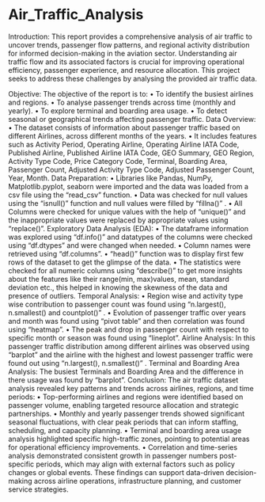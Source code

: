 # Air_Traffic_Analysis

Introduction:
This report provides a comprehensive analysis of air traffic to uncover trends, passenger flow patterns, and regional activity distribution for informed decision-making in the aviation sector. Understanding air traffic flow and its associated factors is crucial for improving operational efficiency, passenger experience, and resource allocation. This project seeks to address these challenges by analysing the provided air traffic data.

Objective:
The objective of the report is to:
•	To identify the busiest airlines and regions. 
•	To analyse passenger trends across time (monthly and yearly).
•	To explore terminal and boarding area usage.
•	To detect seasonal or geographical trends affecting passenger traffic.
Data Overview:
•	The dataset consists of information about passenger traffic based on different Airlines, across different months of the years.
•	It includes features such as Activity Period, Operating Airline, Operating Airline IATA Code, Published Airline, Published Airline IATA Code, GEO Summary, GEO Region, Activity Type Code, Price Category Code, Terminal, Boarding Area, Passenger Count, Adjusted Activity Type Code, Adjusted Passenger Count, Year, Month.
Data Preparation:
•	Libraries like Pandas, NumPy, Matplotlib.pyplot, seaborn were imported and the data was loaded from a csv file using the “read_csv” function.
•	Data was checked for null values using the “isnull()” function and null values were filled by “fillna()” .
•	All Columns were checked for unique values with the help of “unique()”  and the inappropriate values were replaced by appropriate values using “replace()”.
Exploratory Data Analysis (EDA):
•	The dataframe information was explored using “df.info()” and datatypes of the columns were checked using “df.dtypes” and were changed when needed.
•	Column names were retrieved using “df.columns”.
•	“head()” function was to display first few rows of the dataset to get the glimpse of the data.
•	The statistics were checked for all numeric columns using “describe()” to get more insights about the features like their range(min, max)values, mean, standard deviation etc., this helped in knowing the skewness of the data and presence of outliers.
Temporal Analysis:
•	Region wise and activity type wise contribution to passenger count was found using “n.largest(), n.smallest() and countplot()” .
•	Evolution of passenger traffic over years and month was found using “pivot table” and then correlation was found using “heatmap”.
•	The peak and drop in passenger count with respect to specific month or season was found using “lineplot”.
Airline Analysis:
In this passenger traffic distribution among different airlines was observed using “barplot”  and the airline with the highest and lowest passenger traffic were found out using “n.largest(), n.smallest()” .
Terminal and Boarding Area Analysis:
The busiest Terminals and Boarding Area and the difference in there usage was found by “barplot”.
Conclusion:
The air traffic dataset analysis revealed key patterns and trends across airlines, regions, and time periods:
•	Top-performing airlines and regions were identified based on passenger volume, enabling targeted resource allocation and strategic partnerships.
•	Monthly and yearly passenger trends showed significant seasonal fluctuations, with clear peak periods that can inform staffing, scheduling, and capacity planning.
•	Terminal and boarding area usage analysis highlighted specific high-traffic zones, pointing to potential areas for operational efficiency improvements.
•	Correlation and time-series analysis demonstrated consistent growth in passenger numbers post-specific periods, which may align with external factors such as policy changes or global events.
These findings can support data-driven decision-making across airline operations, infrastructure planning, and customer service strategies.

